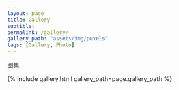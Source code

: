 ```yaml
---
layout: page
title: Gallery
subtitle: 
permalink: /gallery/
gallery_path: "assets/img/pexels"
tags: [Gallery, Photo]
---
```


图集


{% include gallery.html gallery_path=page.gallery_path %}